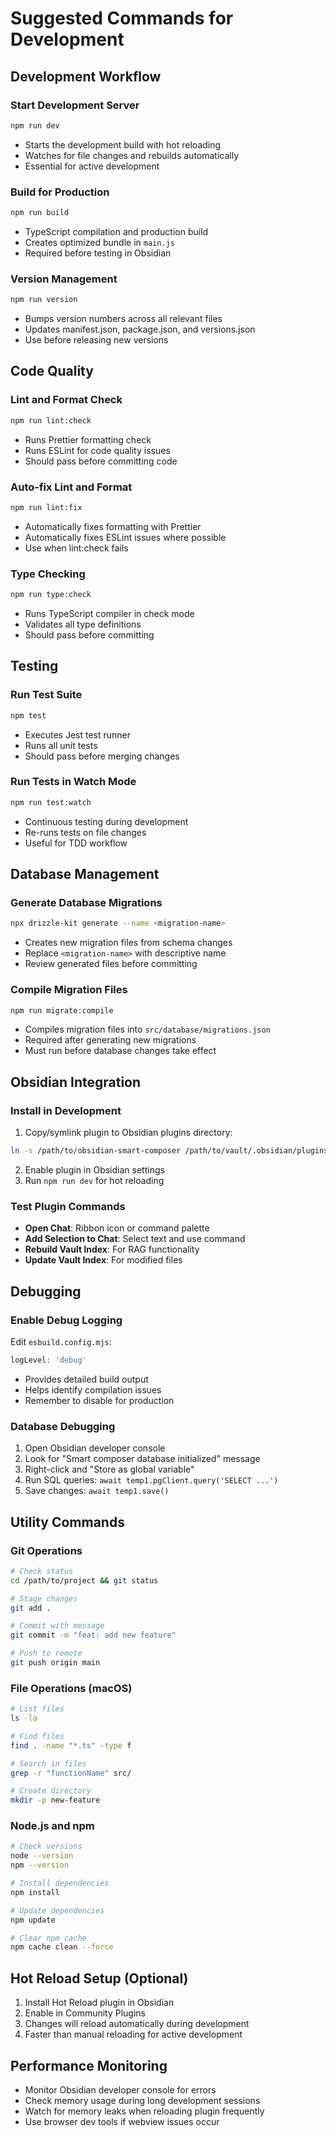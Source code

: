 # Suggested Commands for Development

## Development Workflow

### Start Development Server
```bash
npm run dev
```
- Starts the development build with hot reloading
- Watches for file changes and rebuilds automatically
- Essential for active development

### Build for Production
```bash
npm run build
```
- TypeScript compilation and production build
- Creates optimized bundle in `main.js`
- Required before testing in Obsidian

### Version Management
```bash
npm run version
```
- Bumps version numbers across all relevant files
- Updates manifest.json, package.json, and versions.json
- Use before releasing new versions

## Code Quality

### Lint and Format Check
```bash
npm run lint:check
```
- Runs Prettier formatting check
- Runs ESLint for code quality issues
- Should pass before committing code

### Auto-fix Lint and Format
```bash
npm run lint:fix
```
- Automatically fixes formatting with Prettier
- Automatically fixes ESLint issues where possible
- Use when lint:check fails

### Type Checking
```bash
npm run type:check
```
- Runs TypeScript compiler in check mode
- Validates all type definitions
- Should pass before committing

## Testing

### Run Test Suite
```bash
npm test
```
- Executes Jest test runner
- Runs all unit tests
- Should pass before merging changes

### Run Tests in Watch Mode
```bash
npm run test:watch
```
- Continuous testing during development
- Re-runs tests on file changes
- Useful for TDD workflow

## Database Management

### Generate Database Migrations
```bash
npx drizzle-kit generate --name <migration-name>
```
- Creates new migration files from schema changes
- Replace `<migration-name>` with descriptive name
- Review generated files before committing

### Compile Migration Files
```bash
npm run migrate:compile
```
- Compiles migration files into `src/database/migrations.json`
- Required after generating new migrations
- Must run before database changes take effect

## Obsidian Integration

### Install in Development
1. Copy/symlink plugin to Obsidian plugins directory:
```bash
ln -s /path/to/obsidian-smart-composer /path/to/vault/.obsidian/plugins/
```
2. Enable plugin in Obsidian settings
3. Run `npm run dev` for hot reloading

### Test Plugin Commands
- **Open Chat**: Ribbon icon or command palette
- **Add Selection to Chat**: Select text and use command
- **Rebuild Vault Index**: For RAG functionality
- **Update Vault Index**: For modified files

## Debugging

### Enable Debug Logging
Edit `esbuild.config.mjs`:
```javascript
logLevel: 'debug'
```
- Provides detailed build output
- Helps identify compilation issues
- Remember to disable for production

### Database Debugging
1. Open Obsidian developer console
2. Look for "Smart composer database initialized" message
3. Right-click and "Store as global variable"
4. Run SQL queries: `await temp1.pgClient.query('SELECT ...')`
5. Save changes: `await temp1.save()`

## Utility Commands

### Git Operations
```bash
# Check status
cd /path/to/project && git status

# Stage changes
git add .

# Commit with message
git commit -m "feat: add new feature"

# Push to remote
git push origin main
```

### File Operations (macOS)
```bash
# List files
ls -la

# Find files
find . -name "*.ts" -type f

# Search in files
grep -r "functionName" src/

# Create directory
mkdir -p new-feature
```

### Node.js and npm
```bash
# Check versions
node --version
npm --version

# Install dependencies
npm install

# Update dependencies
npm update

# Clear npm cache
npm cache clean --force
```

## Hot Reload Setup (Optional)
1. Install Hot Reload plugin in Obsidian
2. Enable in Community Plugins
3. Changes will reload automatically during development
4. Faster than manual reloading for active development

## Performance Monitoring
- Monitor Obsidian developer console for errors
- Check memory usage during long development sessions
- Watch for memory leaks when reloading plugin frequently
- Use browser dev tools if webview issues occur